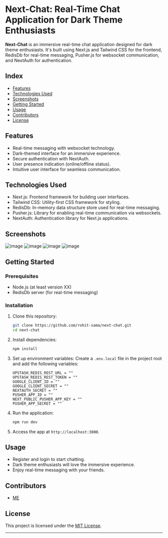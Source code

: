 
# Next-Chat: Real-Time Chat Application for Dark Theme Enthusiasts


**Next-Chat** is an immersive real-time chat application designed for dark theme enthusiasts. It's built using Next.js and Tailwind CSS for the frontend, RedisDb for real-time messaging, Pusher.js for websocket communication, and NextAuth for authentication.
## Index

- [Features](#features)
- [Technologies Used](#technologies-used)
- [Screenshots](#screenshots)
- [Getting Started](#getting-started)
- [Usage](#usage)
- [Contributors](#contributors)
- [License](#license)

## Features

- Real-time messaging with websocket technology.
- Dark-themed interface for an immersive experience.
- Secure authentication with NextAuth.
- User presence indication (online/offline status).
- Intuitive user interface for seamless communication.

## Technologies Used

- Next.js: Frontend framework for building user interfaces.
- Tailwind CSS: Utility-first CSS framework for styling.
- RedisDb: In-memory data structure store used for real-time messaging.
- Pusher.js: Library for enabling real-time communication via websockets.
- NextAuth: Authentication library for Next.js applications.

## Screenshots
![image](https://github.com/rohit-sama/next-chat/assets/112627630/fca37853-10f8-456e-9477-d99ea077f348)
![image](https://github.com/rohit-sama/next-chat/assets/112627630/da4aa17f-1b60-4e3a-af96-e9e320d89626)
![image](https://github.com/rohit-sama/next-chat/assets/112627630/3ec99b45-9c7a-4488-bac4-87b44f338443)
![image](https://github.com/rohit-sama/next-chat/assets/112627630/d2e1a459-2286-41c7-81bb-b54e2c5b06bf)

## Getting Started

### Prerequisites

- Node.js (at least version XX)
- RedisDb server (for real-time messaging)

### Installation

1. Clone this repository:
   ```bash
   git clone https://github.com/rohit-sama/next-chat.git
   cd next-chat
   ```

2. Install dependencies:
   ```bash
   npm install
   ```

3. Set up environment variables:
   Create a `.env.local` file in the project root and add the following variables:
   ```env
   UPSTASH_REDIS_REST_URL = ""
   UPSTASH_REDIS_REST_TOKEN = ""
   GOOGLE_CLIENT_ID = ""
   GOOGLE_CLIENT_SECRET = ""
   NEXTAUTH_SECRET = ""
   PUSHER_APP_ID = ""
   NEXT_PUBLIC_PUSHER_APP_KEY = "" 
   PUSHER_APP_SECRET = ""
   ```

4. Run the application:
   ```bash
   npm run dev
   ```

5. Access the app at `http://localhost:3000`.

## Usage

- Register and login to start chatting.
- Dark theme enthusiasts will love the immersive experience.
- Enjoy real-time messaging with your friends.

## Contributors

- [ME](https://github.com/rohit-sama)

## License

This project is licensed under the [MIT License](LICENSE).

---
